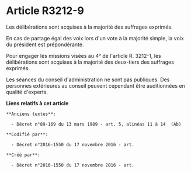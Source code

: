 # Article R3212-9

Les délibérations sont acquises à la majorité des suffrages exprimés.

En cas de partage égal des voix lors d'un vote à la majorité simple, la voix du président est prépondérante.

Pour engager les missions visées au 4° de l'article R. 3212-1, les délibérations sont acquises à la majorité des deux-tiers
des suffrages exprimés.

Les séances du conseil d'administration ne sont pas publiques. Des personnes extérieures au conseil peuvent cependant être
auditionnées en qualité d'experts.

**Liens relatifs à cet article**

	**Anciens textes**:

	  - Décret n°89-169 du 13 mars 1989 - art. 5, alinéas 11 à 14  (Ab)

	**Codifié par**:

	  - Décret n°2016-1550 du 17 novembre 2016 - art.

	**Créé par**:

	  - Décret n°2016-1550 du 17 novembre 2016 - art.
